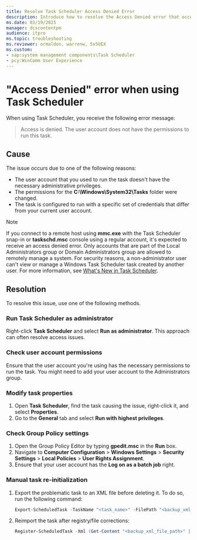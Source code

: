 ```yaml
---
title: Resolve Task Scheduler Access Denied Error
description: Introduce how to resolve the Access Denied error that occurs when you use Task Scheduler.
ms.date: 03/19/2025
manager: dcscontentpm
audience: itpro
ms.topic: troubleshooting
ms.reviewer: ormaldon, warrenw, 5x5UEX
ms.custom:
- sap:system management components\Task Scheduler
- pcy:WinComm User Experience
---
```

# "Access Denied" error when using Task Scheduler 

When using Task Scheduler, you receive the following error message:

> Access is denied. The user account does not have the permissions to run this task.

## Cause

The issue occurs due to one of the following reasons:

- The user account that you used to run the task doesn't have the necessary administrative privileges.
- The permissions for the **C:\\Windows\\System32\\Tasks** folder were changed.
- The task is configured to run with a specific set of credentials that differ from your current user account.

> [!NOTE]
> If you connect to a remote host using **mmc.exe** with the Task Scheduler snap-in or **taskschd.msc** console using a regular account, it's expected to receive an access denied error. Only accounts that are part of the Local Administrators group or Domain Administrators group are allowed to remotely manage a system. For security reasons, a non-administrator user can't view or manage a Windows Task Scheduler task created by another user. For more information, see [What's New in Task Scheduler](/windows/win32/taskschd/what-s-new-in-task-scheduler#windows-10-and-windows-server-2016).

## Resolution

To resolve this issue, use one of the following methods.

### Run Task Scheduler as administrator

Right-click **Task Scheduler** and select **Run as administrator**. This approach can often resolve access issues.

### Check user account permissions

Ensure that the user account you're using has the necessary permissions to run the task. You might need to add your user account to the Administrators group.

### Modify task properties

1. Open **Task Scheduler**, find the task causing the issue, right-click it, and select **Properties**.
2. Go to the **General** tab and select **Run with highest privileges**.

### Check Group Policy settings

   1. Open the Group Policy Editor by typing **gpedit.msc** in the **Run** box.
   2. Navigate to **Computer Configuration** > **Windows Settings** > **Security Settings** > **Local Policies** > **User Rights Assignment**.
   3. Ensure that your user account has the **Log on as a batch job** right.

### Manual task re-initialization

   1. Export the problematic task to an XML file before deleting it. To do so, run the following command:

      ```powershell
      Export-ScheduledTask -TaskName "<task_name>" -FilePath "<backup_xml_file_path>"
      ```

   2. Reimport the task after registry/file corrections:

      ```powershell
      Register-ScheduledTask -Xml (Get-Content "<backup_xml_file_path>" | Out-String) -TaskName "<task_name>"
      ```
